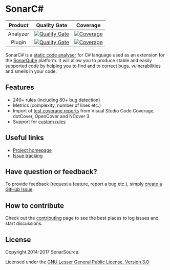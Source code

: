 # SonarC#

|Product|Quality Gate|Coverage|
|:--:|:--:|:--:|
|Analyzer|[![Quality Gate](https://next.sonarqube.com/sonarqube/api/badges/gate?key=sonaranalyzer-csharp-vbnet)](https://next.sonarqube.com/sonarqube/dashboard?id=sonaranalyzer-csharp-vbnet)|[![Coverage](https://next.sonarqube.com/sonarqube/api/badges/measure?key=sonaranalyzer-csharp-vbnet&metric=coverage)](https://next.sonarqube.com/sonarqube/component_measures/domain/Coverage?id=sonaranalyzer-csharp-vbnet)|
|Plugin|[![Quality Gate](https://next.sonarqube.com/sonarqube/api/badges/gate?key=org.sonarsource.dotnet%3Asonar-csharp)](https://next.sonarqube.com/sonarqube/dashboard?id=org.sonarsource.dotnet%3Asonar-csharp)|[![Coverage](https://next.sonarqube.com/sonarqube/api/badges/measure?key=org.sonarsource.dotnet%3Asonar-csharp&metric=coverage)](https://next.sonarqube.com/sonarqube/component_measures/domain/Coverage?id=org.sonarsource.dotnet%3Asonar-csharp)|

SonarC# is a [static code analyser](https://en.wikipedia.org/wiki/Static_program_analysis) for C# language used as an extension for the [SonarQube](http://www.sonarqube.org/) platform. It will allow you to produce stable and easily supported code by helping you to find and to correct bugs, vulnerabilities and smells in your code.

## Features
* 240+ rules (including 80+ bug detection)
* Metrics (complexity, number of lines etc.)
* Import of [test coverage reports](https://docs.sonarqube.org/x/CoBh) from Visual Studio Code Coverage, dotCover, OpenCover and NCover 3.
* Support for [custom rules](https://github.com/SonarSource-VisualStudio/sonarqube-roslyn-sdk)

## Useful links
* [Project homepage](https://redirect.sonarsource.com/plugins/csharp.html)
* [Issue tracking](https://github.com/SonarSource/sonar-csharp/issues)

## Have question or feedback?
To provide feedback (request a feature, report a bug etc.), simply [create a GitHub Issue](https://github.com/SonarSource/sonar-csharp/issues).

## How to contribute
Check out the [contributing](CONTRIBUTING.md) page to see the best places to log issues and start discussions.

## License
Copyright 2014-2017 SonarSource.

Licensed under the [GNU Lesser General Public License, Version 3.0](http://www.gnu.org/licenses/lgpl.txt)
